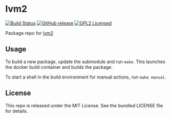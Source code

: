 lvm2
==========

[![Build Status](https://img.shields.io/circleci/project/amylum/lvm2/master.svg)](https://circleci.com/gh/amylum/lvm2)
[![GitHub release](https://img.shields.io/github/release/amylum/lvm2.svg)](https://github.com/amylum/lvm2/releases)
[![GPL2 Licensed](http://img.shields.io/badge/license-GPL2-green.svg)](https://tldrlegal.com/license/gnu-general-public-license-v2)

Package repo for [lvm2](https://sourceware.org/lvm2/)

## Usage

To build a new package, update the submodule and run `make`. This launches the docker build container and builds the package.

To start a shell in the build environment for manual actions, run `make manual`.

## License

This repo is released under the MIT License. See the bundled LICENSE file for details.

